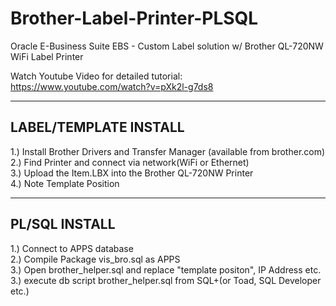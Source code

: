 # Brother-Label-Printer-PLSQL

Oracle E-Business Suite EBS - Custom Label solution w/ Brother QL-720NW WiFi Label Printer<br>

Watch Youtube Video for detailed tutorial:<br>
https://www.youtube.com/watch?v=pXk2l-g7ds8<br>

----------------------------------------------------
LABEL/TEMPLATE INSTALL
----------------------------------------------------
1.) Install Brother Drivers and Transfer Manager (available from brother.com)<br>
2.) Find Printer and connect via network(WiFi or Ethernet)<br>
3.) Upload the Item.LBX into the Brother QL-720NW Printer<br>
4.) Note Template Position<br>

----------------------------------------------------
PL/SQL INSTALL
----------------------------------------------------
1.) Connect to APPS database<br>
2.) Compile Package vis_bro.sql as APPS<br>
3.) Open brother_helper.sql and replace "template positon", IP Address etc.<br>
3.) execute db script brother_helper.sql from SQL+(or Toad, SQL Developer etc.)<br>
